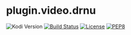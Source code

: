 # plugin.video.drnu
![Kodi Version](https://img.shields.io/badge/kodi%20version-19.x-blue)
[![Build Status](https://img.shields.io/endpoint.svg?url=https%3A%2F%2Factions-badge.atrox.dev%2Fxbmc-danish-addons%2Fplugin.video.drnu%2Fbadge%3Fref%3Dmaster&style=flat)](https://actions-badge.atrox.dev/xbmc-danish-addons/plugin.video.drnu/goto?ref=master)
[![License](https://img.shields.io/github/license/xbmc-danish-addons/plugin.video.drnu)](https://github.com/xbmc-danish-addons/plugin.video.drnu/blob/master/LICENSE.txt)
[![PEP8](https://img.shields.io/badge/code%20style-pep8-orange.svg)](https://www.python.org/dev/peps/pep-0008/)
